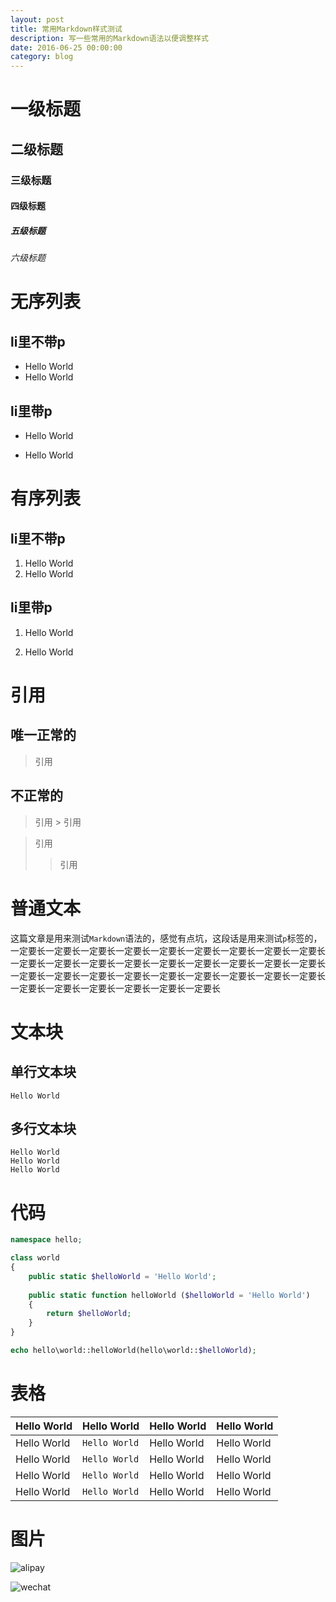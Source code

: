 ```yaml
---
layout: post
title: 常用Markdown样式测试
description: 写一些常用的Markdown语法以便调整样式
date: 2016-06-25 00:00:00
category: blog
---
```


# 一级标题

## 二级标题

### 三级标题

#### 四级标题

##### 五级标题

###### 六级标题

# 无序列表

## li里不带p

* Hello World
* Hello World

## li里带p

* Hello World

* Hello World

# 有序列表

## li里不带p

1. Hello World
2. Hello World

## li里带p

1. Hello World

2. Hello World

# 引用

## 唯一正常的

> 引用

## 不正常的

> 引用 > 引用

> 引用
> > 引用

# 普通文本

这篇文章是用来测试`Markdown`语法的，感觉有点坑，这段话是用来测试`p`标签的，一定要长一定要长一定要长一定要长一定要长一定要长一定要长一定要长一定要长一定要长一定要长一定要长一定要长一定要长一定要长一定要长一定要长一定要长一定要长一定要长一定要长一定要长一定要长一定要长一定要长一定要长一定要长一定要长一定要长一定要长一定要长一定要长一定要长

# 文本块

## 单行文本块

    Hello World

## 多行文本块

    Hello World
    Hello World
    Hello World

# 代码

```php
namespace hello;

class world
{
    public static $helloWorld = 'Hello World';
    
    public static function helloWorld ($helloWorld = 'Hello World')
    {
        return $helloWorld;
    }
}

echo hello\world::helloWorld(hello\world::$helloWorld);
```

# 表格

| Hello World | Hello World | Hello World | Hello World |
|---|---|---|---|
| Hello World | `Hello World` | Hello World | Hello World |
| Hello World | `Hello World` | Hello World | Hello World |
| Hello World | `Hello World` | Hello World | Hello World |
| Hello World | `Hello World` | Hello World | Hello World |

# 图片

![alipay](https://raw.githubusercontent.com/hubeiwei/hubeiwei.github.io/master/images/pay/ali_pay.jpg "支付宝")

![wechat](https://raw.githubusercontent.com/hubeiwei/hubeiwei.github.io/master/images/pay/wechat_pay.png "微信")
